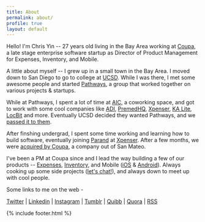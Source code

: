 ```yaml
---
title: About
permalink: about/
profile: true
layout: default
---
```


Hello! I'm Chris Yin -- 27 years old living in the Bay Area working at [Coupa](http://www.crunchbase.com/organization/coupa), a late stage enterprise software startup as Director of Product Management for Expenses, Inventory, and Mobile. 

A little about myself -- I grew up in a small town in the Bay Area. I moved down to San Diego to go to college at [UCSD](https://ucsd.edu/). While I was there, I met some awesome people and started [Pathways](http://rady.ucsd.edu/ciid/pathways-ventures/), a group that worked together on various projects & startups. 

While at Pathways, I spent a lot of time at [AIC](http://ansirsd.com/), a coworking space, and got to work with some cool companies like [ADI](http://nextshark.com/ecoqube-how-this-startup-can-seriously-end-world-hunger/), [PremedHQ](http://www.premedhq.com), [Xpenser](http://techcrunch.com/2009/10/06/xpenser-is-the-tripit-for-expense-tracking/), [KA Lite](http://www.bbc.com/future/story/20131030-net-lessons-for-worlds-poorest), [LocBit](http://ivn.us/2012/12/08/locbit-young-ceo-amongst-citys-core-startups/) and more. Eventually UCSD decided they wanted Pathways, and we [passed it to them](http://rady.ucsd.edu/ciid/pathways-ventures/).

After finshing undergrad, I spent some time working and learning how to build software, eventually joining [Parand](https://twitter.com/parand) at [Xpenser](http://xpenser.com/). After a few months, we were [acquired by Coupa](http://www.xconomy.com/san-diego/2013/04/18/acquired-or-acq-hired-xpenser-adds-expertise-to-coupas-web-services/), a company out of San Mateo. 

I've been a PM at Coupa since and I lead the way building a few of our products -- [Expenses](http://www.coupa.com/solutions/expense-management-software), [Inventory](http://www.coupa.com/solutions/inventory-system), and Mobile ([iOS](https://itunes.apple.com/us/app/coupa-expense-reports-requisitions/id599455669?mt=8) & [Android](https://play.google.com/store/apps/details?id=com.coupa.android.coupamobile&hl=en)). Always cooking up some side projects ([let's chat!](https://mail.google.com/mail/?view=cm&fs=1&tf=1&to=christopher.e.yin@gmail.com)), and always down to meet up with cool people. 

Some links to me on the web - 

[Twitter](http://bit.ly/12HmPYA) |
[Linkedin](http://linkd.in/17X1xcM) |
[Instagram](http://bit.ly/yinstagram) |
[Tumblr](http://bit.ly/144f6XZ) |
[Quibb](http://bit.ly/17X1s8W) |
[Quora](http://b.qr.ae/12HmYeO) |
[RSS](/feed.xml)

{% include footer.html %}